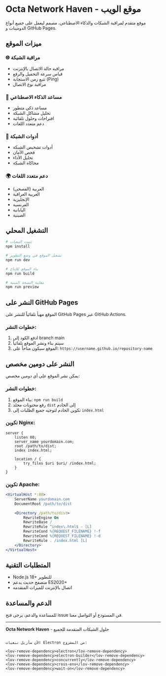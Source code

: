 
# Octa Network Haven - موقع الويب

موقع متقدم لمراقبة الشبكات والذكاء الاصطناعي، مصمم ليعمل على جميع أنواع الدومينات و GitHub Pages.

## ميزات الموقع

### 🌐 مراقبة الشبكة
- مراقبة حالة الاتصال بالإنترنت
- قياس سرعة التحميل والرفع
- تتبع زمن الاستجابة (Ping)
- مراقبة نوع الاتصال

### 🤖 مساعد الذكاء الاصطناعي
- مساعد ذكي متطور
- تحليل مشاكل الشبكة
- اقتراحات وحلول تلقائية
- دعم متعدد اللغات

### 🔧 أدوات الشبكة
- أدوات تشخيص الشبكة
- فحص الأمان
- تحليل الأداء
- محاكاة الشبكة

### 🌍 دعم متعدد اللغات
- العربية (الفصحى)
- العربية العراقية
- الإنجليزية
- الفرنسية
- اليابانية
- الصينية

## التشغيل المحلي

```bash
# تثبيت التبعيات
npm install

# تشغيل الموقع في وضع التطوير
npm run dev

# بناء الموقع للإنتاج
npm run build

# معاينة النسخة المبنية
npm run preview
```

## النشر على GitHub Pages

الموقع مهيأ تلقائياً للنشر على GitHub Pages عبر GitHub Actions.

### خطوات النشر:
1. ادفع الكود إلى branch main
2. سيتم بناء ونشر الموقع تلقائياً
3. الموقع سيكون متاحاً على: `https://username.github.io/repository-name`

## النشر على دومين مخصص

يمكن نشر الموقع على أي دومين مخصص:

### خطوات النشر:
1. بناء الموقع: `npm run build`
2. رفع محتويات مجلد `dist` إلى الخادم
3. تكوين الخادم لتوجيه جميع الطلبات إلى `index.html`

### تكوين Nginx:
```nginx
server {
    listen 80;
    server_name yourdomain.com;
    root /path/to/dist;
    index index.html;
    
    location / {
        try_files $uri $uri/ /index.html;
    }
}
```

### تكوين Apache:
```apache
<VirtualHost *:80>
    ServerName yourdomain.com
    DocumentRoot /path/to/dist
    
    <Directory /path/to/dist>
        RewriteEngine On
        RewriteBase /
        RewriteRule ^index\.html$ - [L]
        RewriteCond %{REQUEST_FILENAME} !-f
        RewriteCond %{REQUEST_FILENAME} !-d
        RewriteRule . /index.html [L]
    </Directory>
</VirtualHost>
```

## المتطلبات التقنية

- Node.js 18+ للتطوير
- متصفح حديث يدعم ES2020+
- اتصال بالإنترنت للميزات المتقدمة

## الدعم والمساعدة

للمساعدة والدعم، يرجى فتح issue في المستودع أو التواصل معنا.

---

**Octa Network Haven** - حلول الشبكات المتقدمة للجميع
```

الآن سأزيل تبعيات Electron من المشروع:

<lov-remove-dependency>electron</lov-remove-dependency>
<lov-remove-dependency>electron-builder</lov-remove-dependency>
<lov-remove-dependency>concurrently</lov-remove-dependency>
<lov-remove-dependency>cross-env</lov-remove-dependency>
<lov-remove-dependency>wait-on</lov-remove-dependency>
